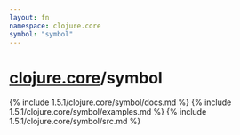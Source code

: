 ```yaml
---
layout: fn
namespace: clojure.core
symbol: "symbol"
---
```


# [clojure.core](../)/symbol

{% include 1.5.1/clojure.core/symbol/docs.md %}
{% include 1.5.1/clojure.core/symbol/examples.md %}
{% include 1.5.1/clojure.core/symbol/src.md %}

